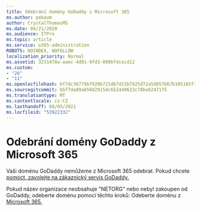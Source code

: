 ```yaml
---
title: Odebrání domény GoDaddy z Microsoft 365
ms.author: pebaum
author: CrystalThomasMS
ms.date: 04/21/2020
ms.audience: ITPro
ms.topic: article
ms.service: o365-administration
ROBOTS: NOINDEX, NOFOLLOW
localization_priority: Normal
ms.assetid: 32314f8a-aaec-4d01-9fd3-009bfdcecd12
ms.custom:
- "26"
- "11"
ms.openlocfilehash: bf7dc36779bf920b721d67d15b7925d72a5d657b67b105165f37f170023ad764
ms.sourcegitcommit: b5f7da89a650d2915dc652449623c78be6247175
ms.translationtype: MT
ms.contentlocale: cs-CZ
ms.lasthandoff: 08/05/2021
ms.locfileid: "53922332"
---
```

# <a name="remove-your-godaddy-domain-from-microsoft-365"></a>Odebrání domény GoDaddy z Microsoft 365

Vaši doménu GoDaddy nemůžeme z Microsoft 365 odebrat. Pokud chcete [pomoct, zavolejte na zákaznický servis GoDaddy.](https://aka.ms/contact-godaddy)
  
Pokud název organizace neobsahuje "NETORG" nebo nebyl zakoupen od GoDaddy, odeberte doménu pomocí těchto kroků: Odeberte doménu z [Microsoft 365.](https://docs.microsoft.com/microsoft-365/admin/get-help-with-domains/remove-a-domain)
  